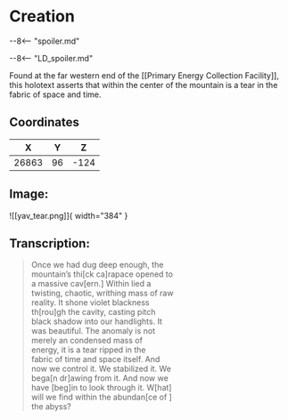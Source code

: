 # Creation

--8<-- "spoiler.md"

--8<-- "LD_spoiler.md"

Found at the far western end of the [[Primary Energy Collection Facility]], this holotext asserts that within the center of the mountain is a tear in the fabric of space and time.

## Coordinates
| **X** | **Y** | **Z** |
| :---: | :---: | :---: |
| 26863 |  96  | -124 |

## Image:

![[yav_tear.png]]{ width="384" }

## Transcription:
> Once we had dug deep enough, the <br>
mountain’s thi[ck ca]rapace opened to <br>
a massive cav[ern.] Within lied a <br>
twisting, chaotic, writhing mass of raw <br>
reality. It shone violet blackness <br>
th[rou]gh the cavity, casting pitch <br>
black shadow into our handlights. It <br>
was beautiful. The anomaly is not <br>
merely an condensed mass of <br>
energy, it is a tear ripped in the <br>
fabric of time and space itself. And <br>
now we control it. We stabilized it. We <br>
bega[n dr]awing from it. And now we <br>
have [beg]in to look through it. W[hat] <br>
will we find within the abundan[ce of    ] <br>
the abyss? 
